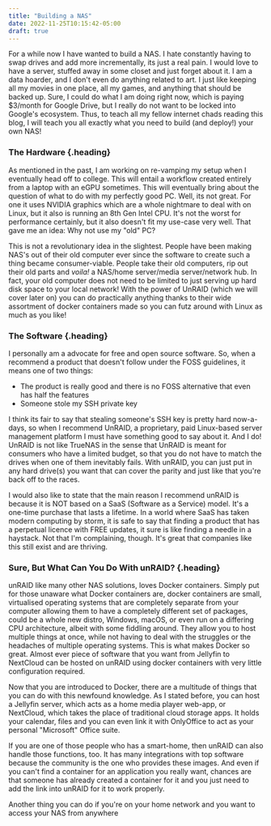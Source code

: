 ```yaml
---
title: "Building a NAS"
date: 2022-11-25T10:15:42-05:00
draft: true
---
```

For a while now I have wanted to build a NAS. I hate constantly having to swap
drives and add more incrementally, its just a real pain. I would love to have a
server, stuffed away in some closet and just forget about it. I am a data
hoarder, and I don't even do anything related to art. I just like keeping all my
movies in one place, all my games, and anything that should be backed up. Sure,
I could do what I am  doing right now, which is paying $3/month for Google
Drive, but I really do not want to be locked into Google's ecosystem.  Thus, to
teach all my fellow  internet chads reading this blog, I will teach you all
exactly what you need to build (and deploy!) your own NAS!

### The Hardware {.heading}

As mentioned in the past, I am working on re-vamping my setup when I eventually
head off to college. This will entail a workflow created entirely from a laptop
with an eGPU sometimes. This will eventually bring about the question of what to
do with my perfectly good PC. Well, its not great. For one it uses NVIDIA
graphics which are a whole nightmare to deal with on Linux, but it also is
running an 8th Gen Intel CPU. It's not the worst for performance certainly, but
it also doesn't fit my use-case very well. That gave me an idea: Why not use my
"old" PC?

This is not a revolutionary idea in the slightest. People have been making NAS's
out of their old computer ever since the software to create such a thing became
consumer-viable. People take their old computers, rip out their old parts and
*voila!* a NAS/home server/media server/network hub. In fact, your old computer
does not need to be limited to just serving up hard disk space to your local
network! With the power of UnRAID (which we will cover later on) you can do
practically anything thanks to their wide assortment of docker containers made
so you can futz around with Linux as much as you like!

### The Software {.heading}

I personally am a advocate for free and open source software. So, when a recommend
a product that doesn't follow under the FOSS guidelines, it means one of two things:

- The product is really good and there is no FOSS alternative that even has half the
features
- Someone stole my SSH private key

I think its fair to say that stealing someone's SSH key is pretty hard
now-a-days, so when I recommend UnRAID, a proprietary, paid Linux-based server
management platform I must have something good to say about it. And I do!
UnRAID is not like TrueNAS in the sense that UnRAID is meant for consumers who
have a limited budget, so that you do not have to match the drives when one of
them inevitably fails. With unRAID, you can just put in any hard drive(s) you
want that can cover the parity and just like that you're back off to the races.

I would also like to state that the main reason I recommend unRAID is because it
is NOT based on a SaaS (Software as a Service) model. It's a one-time purchase
that lasts a lifetime. In a world where SaaS has taken modern computing by
storm, it is safe to say that finding a product that has a perpetual licence
with FREE updates, it sure is like finding a needle in a haystack. Not that I'm
complaining, though. It's great that companies like this still exist and are
thriving.

### Sure, But What Can You Do With unRAID? {.heading}

unRAID like many other NAS solutions, loves Docker containers. Simply put for
those unaware what Docker containers are, docker containers are small,
virtualised operating systems that are completely separate from your computer
allowing them to have a completely different set of packages, could be a whole
new distro, Windows, macOS, or even run on a differing CPU architecture, albeit
with some fiddling around. They allow you to host multiple things at once, while
not having to deal with the struggles or the headaches of multiple operating
systems. This is what makes Docker so great. Almost ever piece of software that
you want from Jellyfin to NextCloud can be hosted on unRAID using docker
containers with very little configuration required.

Now that you are introduced to Docker, there are a multitude of things that you
can do  with this newfound knowledge. As I stated before, you can host a
Jellyfin server, which acts as a home media player web-app, or NextCloud, which
takes the place of traditional cloud storage apps. It holds your calendar, files
and you can even link it with OnlyOffice to act as your personal "Microsoft"
Office suite.

If you are one of those people who has a smart-home, then unRAID can also handle
those functions, too. It has many integrations with top software because the
community is the one who provides these images. And even if you can't find a
container for an application you really want, chances are that someone has
already created a container for it and you just need to add the link into unRAID
for it to work properly.

Another thing you can do if you're on your home network and you want to access
your NAS from anywhere
